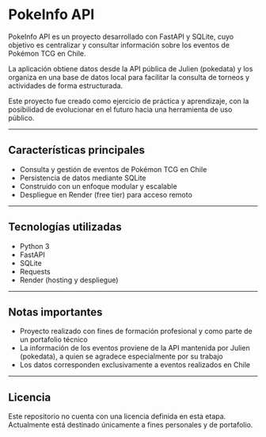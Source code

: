 # PokeInfo API

PokeInfo API es un proyecto desarrollado con FastAPI y SQLite, cuyo objetivo es centralizar y consultar información sobre los eventos de Pokémon TCG en Chile.  

La aplicación obtiene datos desde la API pública de Julien (pokedata) y los organiza en una base de datos local para facilitar la consulta de torneos y actividades de forma estructurada.  

Este proyecto fue creado como ejercicio de práctica y aprendizaje, con la posibilidad de evolucionar en el futuro hacia una herramienta de uso público.

---

## Características principales
- Consulta y gestión de eventos de Pokémon TCG en Chile  
- Persistencia de datos mediante SQLite  
- Construido con un enfoque modular y escalable  
- Despliegue en Render (free tier) para acceso remoto  

---

## Tecnologías utilizadas
- Python 3  
- FastAPI  
- SQLite  
- Requests  
- Render (hosting y despliegue)  

---

## Notas importantes
- Proyecto realizado con fines de formación profesional y como parte de un portafolio técnico  
- La información de los eventos proviene de la API mantenida por Julien (pokedata), a quien se agradece especialmente por su trabajo  
- Los datos corresponden exclusivamente a eventos realizados en Chile  

---

## Licencia
Este repositorio no cuenta con una licencia definida en esta etapa.  
Actualmente está destinado únicamente a fines personales y de portafolio.
